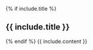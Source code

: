 <div class="{{ include.topShape }}">
    <div class="wrapper">
        <div class="uk-container">
            <div class="uk-grid uk-grid-small">
                {% if include.title %}
                <div class="uk-width-1-1 uk-text-center">
                    <h2 class="brand-color">{{ include.title }}</h2>
                </div>
                {% endif %}
                {{ include.content }}
            </div>
        </div>
    </div>
</div>